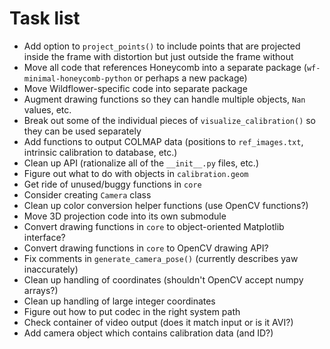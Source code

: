 # Task list

* Add option to `project_points()` to include points that are projected inside the frame with distortion but just outside the frame without
* Move all code that references Honeycomb into a separate package (`wf-minimal-honeycomb-python` or perhaps a new package)
* Move Wildflower-specific code into separate package
* Augment drawing functions so they can handle multiple objects, `Nan` values, etc.
* Break out some of the individual pieces of `visualize_calibration()` so they can be used separately
* Add functions to output COLMAP data (positions to `ref_images.txt`, intrinsic calibration to database, etc.)
* Clean up API (rationalize all of the `__init__.py` files, etc.)
* Figure out what to do with objects in `calibration.geom`
* Get ride of unused/buggy functions in `core`
* Consider creating `Camera` class
* Clean up color conversion helper functions (use OpenCV functions?)
* Move 3D projection code into its own submodule
* Convert drawing functions in `core` to object-oriented Matplotlib interface?
* Convert drawing functions in `core` to OpenCV drawing API?
* Fix comments in `generate_camera_pose()` (currently describes yaw inaccurately)
* Clean up handling of coordinates (shouldn't OpenCV accept numpy arrays?)
* Clean up handling of large integer coordinates
* Figure out how to put codec in the right system path
* Check container of video output (does it match input or is it AVI?)
* Add camera object which contains calibration data (and ID?)
